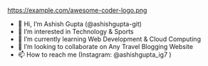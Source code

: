 https://example.com/awesome-coder-logo.png

- 👋 Hi, I’m Ashish Gupta (@ashishgupta-git)
- 👀 I’m interested in Technology & Sports 
- 🌱 I’m currently learning Web Development & Cloud Computing
- 💞️ I’m looking to collaborate on Any Travel Blogging Website
- 📫 How to reach me (Instagram: @ashishgupta_ig7 )

<!---
ashishgupta-git/ashishgupta-gitx is a ✨ special ✨ repository because its `README.md` (this file) appears on your GitHub profile.
You can click the Preview link to take a look at your changes.
--->
